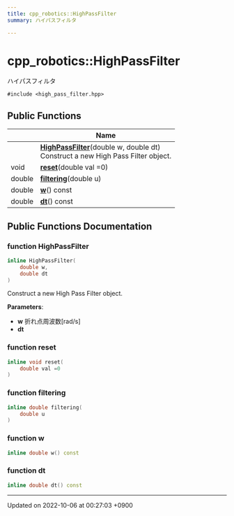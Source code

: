 ```yaml
---
title: cpp_robotics::HighPassFilter
summary: ハイパスフィルタ 

---
```


# cpp_robotics::HighPassFilter



ハイパスフィルタ 


`#include <high_pass_filter.hpp>`

## Public Functions

|                | Name           |
| -------------- | -------------- |
| | **[HighPassFilter](/cpp_robotics/doxybook/Classes/classcpp__robotics_1_1HighPassFilter/#function-highpassfilter)**(double w, double dt)<br>Construct a new High Pass Filter object.  |
| void | **[reset](/cpp_robotics/doxybook/Classes/classcpp__robotics_1_1HighPassFilter/#function-reset)**(double val =0) |
| double | **[filtering](/cpp_robotics/doxybook/Classes/classcpp__robotics_1_1HighPassFilter/#function-filtering)**(double u) |
| double | **[w](/cpp_robotics/doxybook/Classes/classcpp__robotics_1_1HighPassFilter/#function-w)**() const |
| double | **[dt](/cpp_robotics/doxybook/Classes/classcpp__robotics_1_1HighPassFilter/#function-dt)**() const |

## Public Functions Documentation

### function HighPassFilter

```cpp
inline HighPassFilter(
    double w,
    double dt
)
```

Construct a new High Pass Filter object. 

**Parameters**: 

  * **w** 折れ点周波数[rad/s] 
  * **dt** 


### function reset

```cpp
inline void reset(
    double val =0
)
```


### function filtering

```cpp
inline double filtering(
    double u
)
```


### function w

```cpp
inline double w() const
```


### function dt

```cpp
inline double dt() const
```


-------------------------------

Updated on 2022-10-06 at 00:27:03 +0900